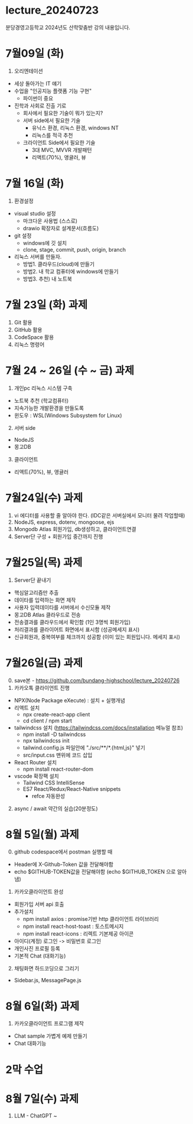 # lecture_20240723
분당경영고등학교 2024년도 산학맞춤반 강의 내용입니다.

# 7월09일 (화)
1. 오리엔테이션
  - 세상 돌아가는 IT 얘기
  - 수업을 "인공지능 플랫폼 기능 구현"
    - 파이썬이 중요
  - 진학과 사회로 진출 기로
    - 회사에서 필요한 기술이 뭐가 있는지?
    - 서버 side에서 필요한 기술
      - 유닉스 환경, 리눅스 환경, windows NT
      - 리눅스를 적극 추천
    - 크라이언트 Side에서 필요한 기술
      - 3대 MVC, MVVR 개발패턴
      - 리액트(70%), 앵귤러, 뷰

# 7월 16일 (화)
1. 환경설정
  - visual studio 설정
    - 마크다운 사용법 (스스로)
    - drawio 확장자로 설계문서(흐름도)
  - git 설정
    - windows에 깃 설치
    - clone, stage, commit, push, origin, branch
  - 리눅스 서버를 만들자.
    - 방법1. 클라우드(cloud)에 만들기
    - 방법2. 내 학교 컴퓨터에 windows에 만들기
    - 방법3. 추천) 내 노트북

# 7월 23일 (화) 과제
1. Git 활용
2. GitHub 활용
3. CodeSpace 활용
4. 리눅스 명령어

# 7월 24 ~ 26일 (수 ~ 금) 과제
1. 개인pc 리눅스 시스템 구축
  - 노트북 추천 (학교컴퓨터)
  - 지속가능한 개발환경을 만들도록
  - 윈도우 : WSL(Windows Subsystem for Linux)
2. 서버 side
  - NodeJS
  - 몽고DB
3. 클라이언트
  - 리액트(70%), 뷰, 앵귤러

# 7월24일(수) 과제
1. vi 에디터를 사용할 줄 알아야 한다. (IDC같은 서버실에서 모니터 물려 작업할때)
2. NodeJS, express, dotenv, mongoose, ejs
3. Mongodb Atlas 회원가입, db생성하고, 클라이언트연결
4. Server단 구성 + 회원가입 중간까지 진행

# 7월25일(목) 과제
1. Server단 끝내기
  - 핵심알고리즘만 추출
  - 데이타를 입력하는 화면 제작
  - 사용자 입력데이타를 서버에서 수신모듈 제작
  - 몽고DB Atlas 클라우드로 전송
  - 전송결과를 클라우드에서 확인함 (1인 3명씩 회원가입)
  - 처리결과를 클라이어트 화면에서 표시함 (성공메세지 표시)
  - 신규회원과, 중복여부를 체크까지 성공함 (이미 있는 회원입니다. 메세지 표시)

# 7월26일(금) 과제
0. save본 - https://github.com/bundang-highschool/lecture_20240726
1. 카카오톡 클라이언트 진행
  - NPX(Node Package eXecute) : 설치 + 실행개념
  - 리액트 설치
    - npx create-react-app client
    - cd client / npm start
  - tailwindcss 설치 (https://tailwindcss.com/docs/installation 메뉴얼 참조)
    - npm install -D tailwindcss
    - npx tailwindcss init
    - tailwind.config.js 파일안에 "./src/**/*.{html,js}" 넣기
    - src/input.css 맨위에 코드 삽입
  - React Router 설치
    - npm install react-router-dom
  - vscode 확장팩 설치
    - Tailwind CSS IntelliSense
    - ES7 React/Redux/React-Native snippets
      - refce 자동완성
2. async / await 약간의 실습(20분정도)

# 8월 5일(월) 과제
0. github codespace에서 postman 실행할 때
  - Header에  X-Github-Token 값을 전달해야함
  - echo $GITHUB-TOKEN값을 전달해야함 (echo $GITHUB_TOKEN 으로 알아냄)
1. 카카오클라이언트 완성
  - 회원가입 서버 api 호출
  - 추가설치
    - npm install axios : promise기반 http 클라이언트 라이브러리
    - npm install react-host-toast : 토스트메시지
    - npm install react-icons : 리렉트 기본제공 아이콘
  - 아이디(계정) 로그인 -> 비밀번호 로그인
  - 개인사진 프로필 등록
  - 기본적 Chat (대화기능)
2. 채팅화면 하드코딩으로 그리기
  - Sidebar.js, MessagePage.js

# 8월 6일(화) 과제
1. 카카오클라이언트 프로그램 제작
  - Chat sample 가볍게 예제 만들기
  - Chat 대화기능

# 2막 수업
# 8월 7일(수) 과제
1. LLM - ChatGPT ~

